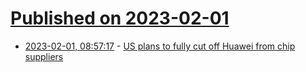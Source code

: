 # [Published on 2023-02-01](index.md)

* [2023-02-01, 08:57:17](https://news.ycombinator.com/item?id=34608114) - [US plans to fully cut off Huawei from chip suppliers](https://arstechnica.com/gadgets/2023/01/no-more-export-licenses-us-plans-to-fully-cut-off-huawei-from-chip-suppliers/)
